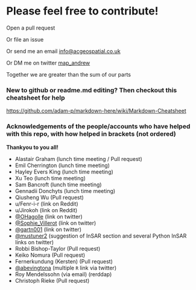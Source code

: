# Please feel free to contribute!
Open a pull request

Or file an issue

Or send me an email info@acgeospatial.co.uk

Or DM me on twitter [map_andrew](https://www.twitter.com/map_andrew)

Together we are greater than the sum of our parts

### New to github or readme.md editing? Then checkout this cheatsheet for help
https://github.com/adam-p/markdown-here/wiki/Markdown-Cheatsheet

### Acknowledgements of the people/accounts who have helped with this repo, with how helped in brackets (not ordered)
<b>Thankyou to you all!</b>
- Alastair Graham (lunch time meeting / Pull request)
- Emil Cherrington (lunch time meeting)
- Hayley Evers King (lunch time meeting)
- Xu Teo (lunch time meeting)
- Sam Bancroft (lunch time meeting)
- Gennadii Donchyts (lunch time meeting)
- Qiusheng Wu (Pull request)
- u/Fenr-i-r (link on Reddit)
- u/Jirokoh (link on Reddit)
- [@OHagolle](https://twitter.com/OHagolle) (link on twitter)
- [@Sophie_Villerot](https://twitter.com/Sophie_Villerot) (link on twitter)
- [@gartn001](https://twitter.com/gartn001) (link on twitter)
- [@mustuner2](https://twitter.com/mustuner2) (suggestion of InSAR section and several Python InSAR links on twitter)
- Robbi Bishop-Taylor (Pull request)
- Keiko Nomura (Pull request)
- Fernerkundung (Kersten) (Pull request)
- [@abevingtona](https://twitter.com/abevingtona) (multiple `R` link via twitter)
- Roy Mendelssohn (via email) (rerddap)
- Christoph Rieke (Pull request)
